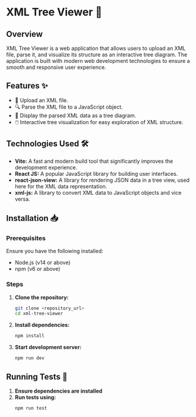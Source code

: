 # XML Tree Viewer 🌳

## Overview
XML Tree Viewer is a web application that allows users to upload an XML file, parse it, and visualize its structure as an interactive tree diagram. The application is built with modern web development technologies to ensure a smooth and responsive user experience.

## Features ✨
- 📂 Upload an XML file.
- 🔍 Parse the XML file to a JavaScript object.
- 🌲 Display the parsed XML data as a tree diagram.
- 🖱️ Interactive tree visualization for easy exploration of XML structure.

## Technologies Used 🛠️
- **Vite:** A fast and modern build tool that significantly improves the development experience.
- **React JS:** A popular JavaScript library for building user interfaces.
- **react-json-view:** A library for rendering JSON data in a tree view, used here for the XML data representation.
- **xml-js:** A library to convert XML data to JavaScript objects and vice versa.

## Installation 📥

### Prerequisites
Ensure you have the following installed:
- Node.js (v14 or above)
- npm (v6 or above)

### Steps
1. **Clone the repository:**
   ```sh
   git clone <repository_url>
   cd xml-tree-viewer

2. **Install dependencies:**
     ```sh
   npm install

3. **Start development server:**
    ```sh
   npm run dev
   
## Running Tests 🧪

1. **Ensure dependencies are installed**
2. **Run tests using:**
    ```sh
   npm run test
